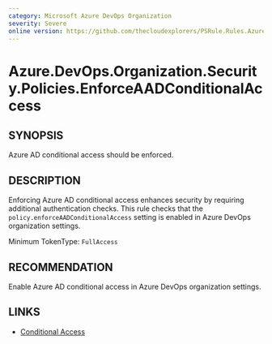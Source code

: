 ```yaml
---
category: Microsoft Azure DevOps Organization  
severity: Severe  
online version: https://github.com/thecloudexplorers/PSRule.Rules.AzureDevOps/tree/main/src/PSRule.Rules.AzureDevOps/en/Azure.DevOps.Organization.Security.Policies.EnforceAADConditionalAccess.md  
---
```


# Azure.DevOps.Organization.Security.Policies.EnforceAADConditionalAccess

## SYNOPSIS

Azure AD conditional access should be enforced.

## DESCRIPTION

Enforcing Azure AD conditional access enhances security by requiring additional authentication checks. This rule checks that the `policy.enforceAADConditionalAccess` setting is enabled in Azure DevOps organization settings.

Minimum TokenType: `FullAccess`

## RECOMMENDATION

Enable Azure AD conditional access in Azure DevOps organization settings.

## LINKS

- [Conditional Access](https://learn.microsoft.com/en-us/azure/active-directory/conditional-access/overview)
